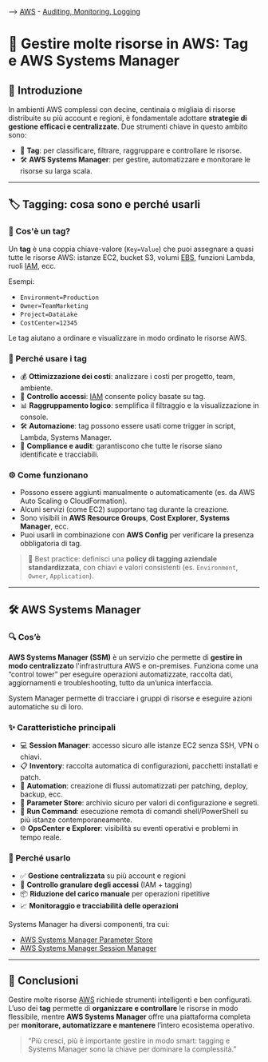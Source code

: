 --> [AWS](/00-Intro/AWS.md)  -  [Auditing, Monitoring, Logging](/08-Auditing-Monitoring-Logging/Auditing-Monitoring-Logging.md)
# 🧩 Gestire molte risorse in AWS: Tag e AWS Systems Manager

## 📘 Introduzione

In ambienti AWS complessi con decine, centinaia o migliaia di risorse distribuite su più account e regioni, è fondamentale adottare **strategie di gestione efficaci e centralizzate**. Due strumenti chiave in questo ambito sono:

- 📌 **Tag**: per classificare, filtrare, raggruppare e controllare le risorse.
- 🛠️ **AWS Systems Manager**: per gestire, automatizzare e monitorare le risorse su larga scala.

---

## 🏷️ Tagging: cosa sono e perché usarli

### 🔖 Cos'è un tag?

Un **tag** è una coppia chiave-valore (`Key=Value`) che puoi assegnare a quasi tutte le risorse AWS: istanze EC2, bucket S3, volumi [EBS](/02-Storage-services/Amazon-EBS.md), funzioni Lambda, ruoli [IAM](/09-Sicurezza-Compliance-Governance/Sicurezza/AWS-IAM.md), ecc.

Esempi:
- `Environment=Production`
- `Owner=TeamMarketing`
- `Project=DataLake`
- `CostCenter=12345`

Le tag aiutano a ordinare e visualizzare in modo ordinato le risorse AWS.
### 🎯 Perché usare i tag

- 💰 **Ottimizzazione dei costi**: analizzare i costi per progetto, team, ambiente.
- 🔐 **Controllo accessi**: [IAM](/09-Sicurezza-Compliance-Governance/Sicurezza/AWS-IAM.md) consente policy basate su tag.
- 📊 **Raggruppamento logico**: semplifica il filtraggio e la visualizzazione in console.
- 🛠️ **Automazione**: tag possono essere usati come trigger in script, Lambda, Systems Manager.
- 📄 **Compliance e audit**: garantiscono che tutte le risorse siano identificate e tracciabili.

### ⚙️ Come funzionano

- Possono essere aggiunti manualmente o automaticamente (es. da AWS Auto Scaling o CloudFormation).
- Alcuni servizi (come EC2) supportano tag durante la creazione.
- Sono visibili in **AWS Resource Groups**, **Cost Explorer**, **Systems Manager**, ecc.
- Puoi usarli in combinazione con **AWS Config** per verificare la presenza obbligatoria di tag.

> 🔔 Best practice: definisci una **policy di tagging aziendale standardizzata**, con chiavi e valori consistenti (es. `Environment`, `Owner`, `Application`).

---

## 🛠️ AWS Systems Manager

### 🔍 Cos’è

**AWS Systems Manager (SSM)** è un servizio che permette di **gestire in modo centralizzato** l'infrastruttura AWS e on-premises. Funziona come una “control tower” per eseguire operazioni automatizzate, raccolta dati, aggiornamenti e troubleshooting, tutto da un’unica interfaccia.

System Manager permette di tracciare i gruppi di risorse e eseguire azioni automatiche su di loro.
### ✨ Caratteristiche principali

- 💻 **Session Manager**: accesso sicuro alle istanze EC2 senza SSH, VPN o chiavi.
- 📋 **Inventory**: raccolta automatica di configurazioni, pacchetti installati e patch.
- 🔄 **Automation**: creazione di flussi automatizzati per patching, deploy, backup, ecc.
- 📁 **Parameter Store**: archivio sicuro per valori di configurazione e segreti.
- 🔧 **Run Command**: esecuzione remota di comandi shell/PowerShell su più istanze contemporaneamente.
- 🌐 **OpsCenter e Explorer**: visibilità su eventi operativi e problemi in tempo reale.

### 🎯 Perché usarlo

- ✅ **Gestione centralizzata** su più account e regioni
- 🔐 **Controllo granulare degli accessi** (IAM + tagging)
- 📦 **Riduzione del carico manuale** per operazioni ripetitive
- 📈 **Monitoraggio e tracciabilità delle operazioni**

Systems Manager ha diversi componenti, tra cui:
- [AWS Systems Manager Parameter Store](/09-Sicurezza-Compliance-Governance/Sicurezza/AWS-Systems-Manager-Parameter-Store.md)
- [AWS Systems Manager Session Manager](/09-Sicurezza-Compliance-Governance/Sicurezza/AWS-Systems-Manager-Session-Manager.md)

---

## 📌 Conclusioni

Gestire molte risorse [AWS](/00-Intro/AWS.md) richiede strumenti intelligenti e ben configurati. L’uso dei **tag** permette di **organizzare e controllare** le risorse in modo flessibile, mentre **AWS Systems Manager** offre una piattaforma completa per **monitorare, automatizzare e mantenere** l’intero ecosistema operativo.

> “Più cresci, più è importante gestire in modo smart: tagging e Systems Manager sono la chiave per dominare la complessità.”
